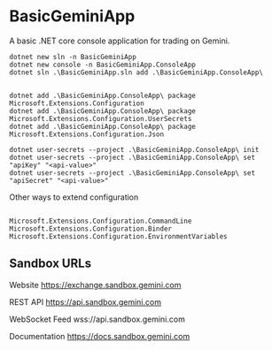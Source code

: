 # BasicGeminiApp

A basic .NET core console application for trading on Gemini.


```ps1: In C:\src\github.com\ongzhixian\BasicGeminiApp
dotnet new sln -n BasicGeminiApp
dotnet new console -n BasicGeminiApp.ConsoleApp
dotnet sln .\BasicGeminiApp.sln add .\BasicGeminiApp.ConsoleApp\


dotnet add .\BasicGeminiApp.ConsoleApp\ package Microsoft.Extensions.Configuration
dotnet add .\BasicGeminiApp.ConsoleApp\ package Microsoft.Extensions.Configuration.UserSecrets
dotnet add .\BasicGeminiApp.ConsoleApp\ package Microsoft.Extensions.Configuration.Json

dotnet user-secrets --project .\BasicGeminiApp.ConsoleApp\ init
dotnet user-secrets --project .\BasicGeminiApp.ConsoleApp\ set "apiKey" "<api-value>"
dotnet user-secrets --project .\BasicGeminiApp.ConsoleApp\ set "apiSecret" "<api-value>"

```


Other ways to extend configuration

```

Microsoft.Extensions.Configuration.CommandLine 
Microsoft.Extensions.Configuration.Binder 
Microsoft.Extensions.Configuration.EnvironmentVariables
```

## Sandbox URLs

Website
https://exchange.sandbox.gemini.com

REST API
https://api.sandbox.gemini.com

WebSocket Feed
wss://api.sandbox.gemini.com

Documentation
https://docs.sandbox.gemini.com